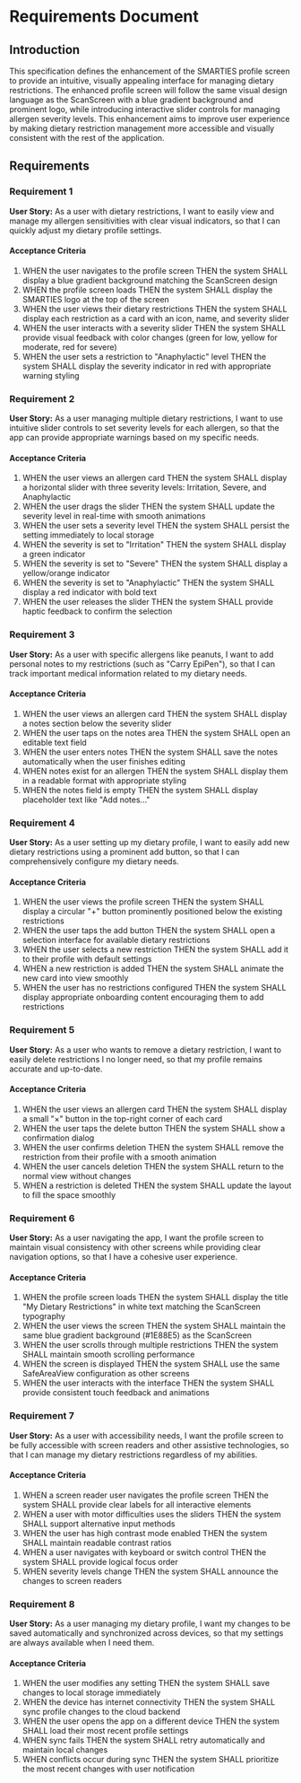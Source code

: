 # Requirements Document

## Introduction

This specification defines the enhancement of the SMARTIES profile screen to provide an intuitive, visually appealing interface for managing dietary restrictions. The enhanced profile screen will follow the same visual design language as the ScanScreen with a blue gradient background and prominent logo, while introducing interactive slider controls for managing allergen severity levels. This enhancement aims to improve user experience by making dietary restriction management more accessible and visually consistent with the rest of the application.

## Requirements

### Requirement 1

**User Story:** As a user with dietary restrictions, I want to easily view and manage my allergen sensitivities with clear visual indicators, so that I can quickly adjust my dietary profile settings.

#### Acceptance Criteria

1. WHEN the user navigates to the profile screen THEN the system SHALL display a blue gradient background matching the ScanScreen design
2. WHEN the profile screen loads THEN the system SHALL display the SMARTIES logo at the top of the screen
3. WHEN the user views their dietary restrictions THEN the system SHALL display each restriction as a card with an icon, name, and severity slider
4. WHEN the user interacts with a severity slider THEN the system SHALL provide visual feedback with color changes (green for low, yellow for moderate, red for severe)
5. WHEN the user sets a restriction to "Anaphylactic" level THEN the system SHALL display the severity indicator in red with appropriate warning styling

### Requirement 2

**User Story:** As a user managing multiple dietary restrictions, I want to use intuitive slider controls to set severity levels for each allergen, so that the app can provide appropriate warnings based on my specific needs.

#### Acceptance Criteria

1. WHEN the user views an allergen card THEN the system SHALL display a horizontal slider with three severity levels: Irritation, Severe, and Anaphylactic
2. WHEN the user drags the slider THEN the system SHALL update the severity level in real-time with smooth animations
3. WHEN the user sets a severity level THEN the system SHALL persist the setting immediately to local storage
4. WHEN the severity is set to "Irritation" THEN the system SHALL display a green indicator
5. WHEN the severity is set to "Severe" THEN the system SHALL display a yellow/orange indicator
6. WHEN the severity is set to "Anaphylactic" THEN the system SHALL display a red indicator with bold text
7. WHEN the user releases the slider THEN the system SHALL provide haptic feedback to confirm the selection

### Requirement 3

**User Story:** As a user with specific allergens like peanuts, I want to add personal notes to my restrictions (such as "Carry EpiPen"), so that I can track important medical information related to my dietary needs.

#### Acceptance Criteria

1. WHEN the user views an allergen card THEN the system SHALL display a notes section below the severity slider
2. WHEN the user taps on the notes area THEN the system SHALL open an editable text field
3. WHEN the user enters notes THEN the system SHALL save the notes automatically when the user finishes editing
4. WHEN notes exist for an allergen THEN the system SHALL display them in a readable format with appropriate styling
5. WHEN the notes field is empty THEN the system SHALL display placeholder text like "Add notes..."

### Requirement 4

**User Story:** As a user setting up my dietary profile, I want to easily add new dietary restrictions using a prominent add button, so that I can comprehensively configure my dietary needs.

#### Acceptance Criteria

1. WHEN the user views the profile screen THEN the system SHALL display a circular "+" button prominently positioned below the existing restrictions
2. WHEN the user taps the add button THEN the system SHALL open a selection interface for available dietary restrictions
3. WHEN the user selects a new restriction THEN the system SHALL add it to their profile with default settings
4. WHEN a new restriction is added THEN the system SHALL animate the new card into view smoothly
5. WHEN the user has no restrictions configured THEN the system SHALL display appropriate onboarding content encouraging them to add restrictions

### Requirement 5

**User Story:** As a user who wants to remove a dietary restriction, I want to easily delete restrictions I no longer need, so that my profile remains accurate and up-to-date.

#### Acceptance Criteria

1. WHEN the user views an allergen card THEN the system SHALL display a small "×" button in the top-right corner of each card
2. WHEN the user taps the delete button THEN the system SHALL show a confirmation dialog
3. WHEN the user confirms deletion THEN the system SHALL remove the restriction from their profile with a smooth animation
4. WHEN the user cancels deletion THEN the system SHALL return to the normal view without changes
5. WHEN a restriction is deleted THEN the system SHALL update the layout to fill the space smoothly

### Requirement 6

**User Story:** As a user navigating the app, I want the profile screen to maintain visual consistency with other screens while providing clear navigation options, so that I have a cohesive user experience.

#### Acceptance Criteria

1. WHEN the profile screen loads THEN the system SHALL display the title "My Dietary Restrictions" in white text matching the ScanScreen typography
2. WHEN the user views the screen THEN the system SHALL maintain the same blue gradient background (#1E88E5) as the ScanScreen
3. WHEN the user scrolls through multiple restrictions THEN the system SHALL maintain smooth scrolling performance
4. WHEN the screen is displayed THEN the system SHALL use the same SafeAreaView configuration as other screens
5. WHEN the user interacts with the interface THEN the system SHALL provide consistent touch feedback and animations

### Requirement 7

**User Story:** As a user with accessibility needs, I want the profile screen to be fully accessible with screen readers and other assistive technologies, so that I can manage my dietary restrictions regardless of my abilities.

#### Acceptance Criteria

1. WHEN a screen reader user navigates the profile screen THEN the system SHALL provide clear labels for all interactive elements
2. WHEN a user with motor difficulties uses the sliders THEN the system SHALL support alternative input methods
3. WHEN the user has high contrast mode enabled THEN the system SHALL maintain readable contrast ratios
4. WHEN a user navigates with keyboard or switch control THEN the system SHALL provide logical focus order
5. WHEN severity levels change THEN the system SHALL announce the changes to screen readers

### Requirement 8

**User Story:** As a user managing my dietary profile, I want my changes to be saved automatically and synchronized across devices, so that my settings are always available when I need them.

#### Acceptance Criteria

1. WHEN the user modifies any setting THEN the system SHALL save changes to local storage immediately
2. WHEN the device has internet connectivity THEN the system SHALL sync profile changes to the cloud backend
3. WHEN the user opens the app on a different device THEN the system SHALL load their most recent profile settings
4. WHEN sync fails THEN the system SHALL retry automatically and maintain local changes
5. WHEN conflicts occur during sync THEN the system SHALL prioritize the most recent changes with user notification